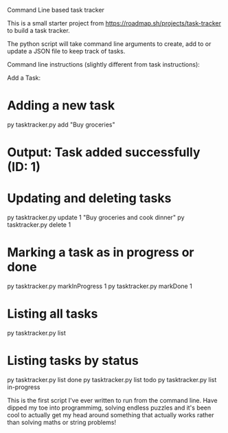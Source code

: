 Command Line based task tracker

This is a small starter project from https://roadmap.sh/projects/task-tracker to build a task tracker.

The python script will take command line arguments to create, add to or update a JSON file to keep track of tasks.

Command line instructions (slightly different from task instructions):

Add a Task:

# Adding a new task
py tasktracker.py add "Buy groceries"
# Output: Task added successfully (ID: 1)

# Updating and deleting tasks
py tasktracker.py update 1 "Buy groceries and cook dinner"
py tasktracker.py delete 1

# Marking a task as in progress or done
py tasktracker.py markInProgress 1
py tasktracker.py markDone 1

# Listing all tasks
py tasktracker.py list

# Listing tasks by status
py tasktracker.py list done
py tasktracker.py list todo
py tasktracker.py list in-progress

This is the first script I've ever written to run from the command line. Have dipped my toe into programmimg, solving endless puzzles and 
it's been cool to actually get my head around something that actually works rather than solving maths or string problems!
